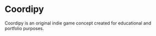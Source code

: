 # Coordipy
Coordipy is an original indie game concept created for educational and portfolio purposes.
